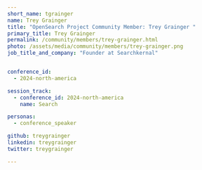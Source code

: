 ```yaml
---
short_name: tgrainger
name: Trey Grainger
title: "OpenSearch Project Community Member: Trey Grainger "
primary_title: Trey Grainger
permalink: /community/members/trey-grainger.html
photo: /assets/media/community/members/trey-grainger.png
job_title_and_company: "Founder at Searchkernal"


conference_id:
  - 2024-north-america

session_track:
  - conference_id: 2024-north-america
    name: Search

personas:
  - conference_speaker

github: treygrainger
linkedin: treygrainger
twitter: treygrainger

---
```


